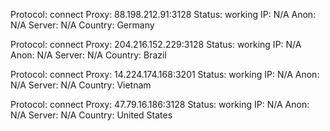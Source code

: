 Protocol: connect
Proxy: 88.198.212.91:3128
Status: working
IP: N/A
Anon: N/A
Server: N/A
Country: Germany

Protocol: connect
Proxy: 204.216.152.229:3128
Status: working
IP: N/A
Anon: N/A
Server: N/A
Country: Brazil

Protocol: connect
Proxy: 14.224.174.168:3201
Status: working
IP: N/A
Anon: N/A
Server: N/A
Country: Vietnam

Protocol: connect
Proxy: 47.79.16.186:3128
Status: working
IP: N/A
Anon: N/A
Server: N/A
Country: United States


